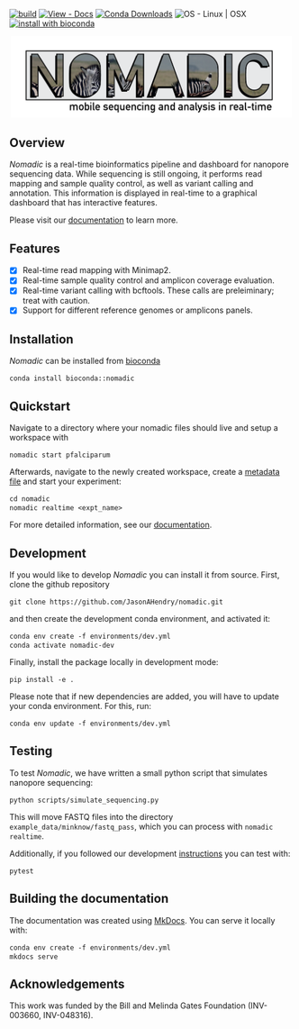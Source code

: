 [![build](https://github.com/JasonAHendry/nomadic/actions/workflows/build.yml/badge.svg)](https://github.com/JasonAHendry/nomadic/actions/workflows/build.yml)
[![View - Docs](https://img.shields.io/badge/View-Docs-blue?logo=materialformkdocs&logoColor=blue)](https://jasonahendry.github.io/nomadic/)
[![Conda Downloads](https://img.shields.io/conda/dn/bioconda/nomadic?color=green&link=https%3A%2F%2Fanaconda.org%2Fbioconda%2Fnomadic)](https://anaconda.org/bioconda/nomadic)
![OS - Linux | OSX](https://img.shields.io/badge/OS-Linux_|_OSX-informational)
[![install with bioconda](https://img.shields.io/badge/install%20with-bioconda-brightgreen.svg?style=flat)](http://bioconda.github.io/recipes/nomadic/README.html)

<p align="center"><img src="docs/img/home/nomadic_logo.png" width="500"></p>

## Overview
*Nomadic* is a real-time bioinformatics pipeline and dashboard for nanopore sequencing data. While sequencing is still ongoing, it performs read mapping and sample quality control, as well as variant calling and annotation. This information is displayed in real-time to a graphical dashboard that has interactive features.

Please visit our [documentation](https://jasonahendry.github.io/nomadic) to learn more.

## Features
 - [x] Real-time read mapping with Minimap2.
 - [x] Real-time sample quality control and amplicon coverage evaluation.
 - [x] Real-time variant calling with bcftools. These calls are preleiminary; treat with caution.
 - [x] Support for different reference genomes or amplicons panels.

 ## Installation
 *Nomadic* can be installed from [bioconda](https://anaconda.org/bioconda/nomadic)
 ```
 conda install bioconda::nomadic
 ```

 ## Quickstart
Navigate to a directory where your nomadic files should live and setup a workspace with

```
nomadic start pfalciparum
```

Afterwards, navigate to the newly created workspace, create a [metadata file](https://jasonahendry.github.io/nomadic/basic/#using-nomadic-for-real-time-analysis) and start your experiment:

```
cd nomadic
nomadic realtime <expt_name>
```

For more detailed information, see our [documentation](https://jasonahendry.github.io/nomadic).

## Development
If you would like to develop *Nomadic* you can install it from source. First, clone the github repository

```
git clone https://github.com/JasonAHendry/nomadic.git
```
and then create the development conda environment, and activated it:

```
conda env create -f environments/dev.yml
conda activate nomadic-dev
```

Finally, install the package locally in development mode:

```
pip install -e .
```

Please note that if new dependencies are added, you will have to update your conda environment. For this, run:

```
conda env update -f environments/dev.yml
```

## Testing
To test *Nomadic*, we have written a small python script that simulates nanopore sequencing:

```
python scripts/simulate_sequencing.py
```

This will move FASTQ files into the directory `example_data/minknow/fastq_pass`, which you can process with `nomadic realtime`.

Additionally, if you followed our development [instructions](#development) you can test with:

```
pytest
```

## Building the documentation
The documentation was created using [MkDocs](https://www.mkdocs.org/). You can serve it locally with:

```
conda env create -f environments/dev.yml
mkdocs serve
```

## Acknowledgements
This work was funded by the Bill and Melinda Gates Foundation (INV-003660, INV-048316).




